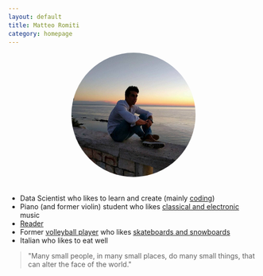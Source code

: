 ```yaml
---
layout: default
title: Matteo Romiti 
category: homepage
---
```

<center><img src="./images/me_sunrise.jpg" alt="Me" style="width: 250px; border-radius: 50%"/></center>

<br /> 

- Data Scientist who likes to learn and create (mainly [coding](https://github.com/MatteoRomiti)) <br /> 
- Piano (and former violin) student who likes [classical and electronic](https://github.com/alegaballo/Tools/blob/master/playlist_creator/sorted_tracks.csv) music <br /> 
- [Reader](https://matteoromiti.github.io/reading-list/) <br />
- Former [volleyball player](https://youtu.be/ljKnFh7Vxms) who likes [skateboards and snowboards](https://youtu.be/X3y-hf4Nu7k) <br />
- Italian who likes to eat well

<!-- <br /> 
<span class="newline">Encrypted Email: <a href="matteoromiti_PGP_public_key.asc">My PGP key</a></span>
<br /> 
 -->
> "Many small people, in many small places, do many small things, that can alter the face of the world."

